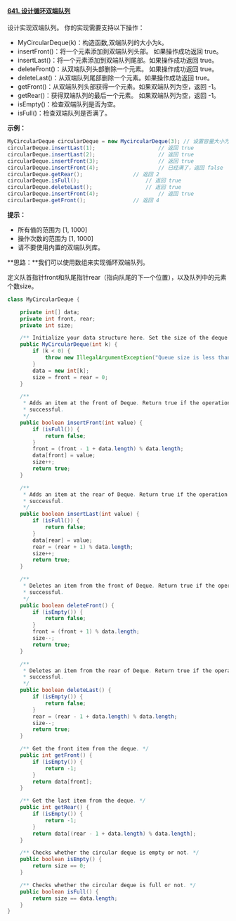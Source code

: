 #### [641. 设计循环双端队列](https://leetcode-cn.com/problems/design-circular-deque/)

设计实现双端队列。
你的实现需要支持以下操作：

* MyCircularDeque(k)：构造函数,双端队列的大小为k。
* insertFront()：将一个元素添加到双端队列头部。 如果操作成功返回 true。
* insertLast()：将一个元素添加到双端队列尾部。如果操作成功返回 true。
* deleteFront()：从双端队列头部删除一个元素。 如果操作成功返回 true。
* deleteLast()：从双端队列尾部删除一个元素。如果操作成功返回 true。
* getFront()：从双端队列头部获得一个元素。如果双端队列为空，返回 -1。
* getRear()：获得双端队列的最后一个元素。 如果双端队列为空，返回 -1。
* isEmpty()：检查双端队列是否为空。
* isFull()：检查双端队列是否满了。

**示例：**

```java
MyCircularDeque circularDeque = new MycircularDeque(3); // 设置容量大小为3
circularDeque.insertLast(1);			        // 返回 true
circularDeque.insertLast(2);			        // 返回 true
circularDeque.insertFront(3);			        // 返回 true
circularDeque.insertFront(4);			        // 已经满了，返回 false
circularDeque.getRear();  				// 返回 2
circularDeque.isFull();				        // 返回 true
circularDeque.deleteLast();			        // 返回 true
circularDeque.insertFront(4);			        // 返回 true
circularDeque.getFront();				// 返回 4
```

**提示：**

- 所有值的范围为 [1, 1000]
- 操作次数的范围为 [1, 1000]
- 请不要使用内置的双端队列库。

**思路：**我们可以使用数组来实现循环双端队列。

定义队首指针front和队尾指针rear（指向队尾的下一个位置），以及队列中的元素个数size。

```java
class MyCircularDeque {

    private int[] data;
    private int front, rear;
    private int size;

    /** Initialize your data structure here. Set the size of the deque to be k. */
    public MyCircularDeque(int k) {
        if (k < 0) {
            throw new IllegalArgumentException("Queue size is less than 0!");
        }
        data = new int[k];
        size = front = rear = 0;
    }

    /**
     * Adds an item at the front of Deque. Return true if the operation is
     * successful.
     */
    public boolean insertFront(int value) {
        if (isFull()) {
            return false;
        }
        front = (front - 1 + data.length) % data.length;
        data[front] = value;
        size++;
        return true;
    }

    /**
     * Adds an item at the rear of Deque. Return true if the operation is
     * successful.
     */
    public boolean insertLast(int value) {
        if (isFull()) {
            return false;
        }
        data[rear] = value;
        rear = (rear + 1) % data.length;    
        size++;
        return true;
    }

    /**
     * Deletes an item from the front of Deque. Return true if the operation is
     * successful.
     */
    public boolean deleteFront() {
        if (isEmpty()) {
            return false;
        }
        front = (front + 1) % data.length;
        size--;
        return true;
    }

    /**
     * Deletes an item from the rear of Deque. Return true if the operation is
     * successful.
     */
    public boolean deleteLast() {
        if (isEmpty()) {
            return false;
        }
        rear = (rear - 1 + data.length) % data.length;
        size--;
        return true;
    }

    /** Get the front item from the deque. */
    public int getFront() {
        if (isEmpty()) {
            return -1;
        }
        return data[front];
    }

    /** Get the last item from the deque. */
    public int getRear() {
        if (isEmpty()) {
            return -1;
        }
        return data[(rear - 1 + data.length) % data.length];
    }

    /** Checks whether the circular deque is empty or not. */
    public boolean isEmpty() {
        return size == 0;
    }

    /** Checks whether the circular deque is full or not. */
    public boolean isFull() {
        return size == data.length;
    }
}
```


